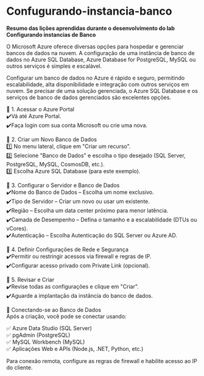 # Confugurando-instancia-banco
**Resumo das lições aprendidas durante o desenvolvimento do lab Configurando instancias de Banco**

O Microsoft Azure oferece diversas opções para hospedar e gerenciar bancos de dados na nuvem. A configuração de uma instância de banco de dados no Azure SQL Database, Azure Database for PostgreSQL, MySQL ou outros serviços é simples e escalável.</br>

Configurar um banco de dados no Azure é rápido e seguro, permitindo escalabilidade, alta disponibilidade e integração com outros serviços em nuvem. Se precisar de uma solução gerenciada, o Azure SQL Database e os serviços de banco de dados gerenciados são excelentes opções.</br>

🔹 1. Acessar o Azure Portal </br>
✔️Vá até Azure Portal.</br>
✔️Faça login com sua conta Microsoft ou crie uma nova.</br>

🔹 2. Criar um Novo Banco de Dados</br>
1️⃣ No menu lateral, clique em "Criar um recurso".</br>
2️⃣ Selecione "Banco de Dados" e escolha o tipo desejado (SQL Server, PostgreSQL, MySQL, CosmosDB, etc.).</br>
3️⃣ Escolha Azure SQL Database (para este exemplo).</br>

🔹 3. Configurar o Servidor e Banco de Dados</br>
✔️Nome do Banco de Dados – Escolha um nome exclusivo.</br>
✔️Tipo de Servidor – Criar um novo ou usar um existente.</br>
✔️Região – Escolha um data center próximo para menor latência.</br>
✔️Camada de Desempenho – Defina o tamanho e a escalabilidade (DTUs ou vCores).</br>
✔️Autenticação – Escolha Autenticação do SQL Server ou Azure AD.</br>

🔹 4. Definir Configurações de Rede e Segurança</br>
✔️Permitir ou restringir acessos via firewall e regras de IP.</br>
✔️Configurar acesso privado com Private Link (opcional).</br>

🔹 5. Revisar e Criar</br>
✔️Revise todas as configurações e clique em "Criar".</br>
✔️Aguarde a implantação da instância do banco de dados.</br>

📡 Conectando-se ao Banco de Dados</br>
Após a criação, você pode se conectar usando:</br>

✅ Azure Data Studio (SQL Server)</br>
✅ pgAdmin (PostgreSQL)</br>
✅ MySQL Workbench (MySQL)</br>
✅ Aplicações Web e APIs (Node.js, .NET, Python, etc.)</br>

Para conexão remota, configure as regras de firewall e habilite acesso ao IP do cliente.</br>
